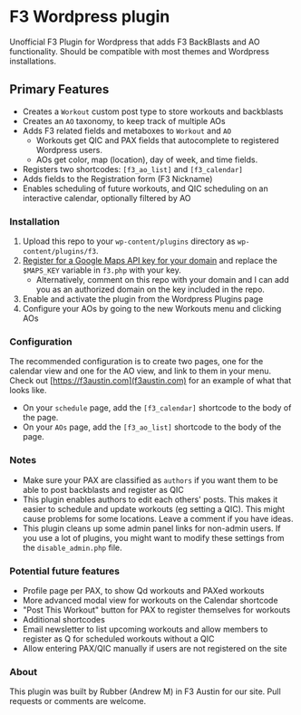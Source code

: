 # F3 Wordpress plugin
Unofficial F3 Plugin for Wordpress that adds F3 BackBlasts and AO functionality. Should be compatible
with most themes and Wordpress installations.

## Primary Features

* Creates a `Workout` custom post type to store workouts and backblasts
* Creates an `AO` taxonomy, to keep track of multiple AOs
* Adds F3 related fields and metaboxes to `Workout` and `AO`
  * Workouts get QIC and PAX fields that autocomplete to registered Wordpress users.
  * AOs get color, map (location), day of week, and time fields.
* Registers two shortcodes: `[f3_ao_list]` and `[f3_calendar]`
* Adds fields to the Registration form (F3 Nickname)
* Enables scheduling of future workouts, and QIC scheduling on an interactive calendar, optionally filtered by AO

### Installation
1) Upload this repo to your `wp-content/plugins` directory as `wp-content/plugins/f3`.
2) [Register for a Google Maps API key for your domain](https://developers.google.com/maps/documentation/javascript/get-api-key)
and replace the `$MAPS_KEY` variable in `f3.php` with your key.
   * Alternatively, comment on this repo with your domain and I can add you as an authorized domain on the key included in the repo.
3) Enable and activate the plugin from the Wordpress Plugins page
4) Configure your AOs by going to the new Workouts menu and clicking AOs

### Configuration
The recommended configuration is to create two pages, one for the calendar view and one for the AO view, and link
to them in your menu. Check out [https://f3austin.com](f3austin.com) for an example of what that looks like.

* On your `schedule` page, add the `[f3_calendar]` shortcode to the body of the page.
* On your `AOs` page, add the `[f3_ao_list]` shortcode to the body of the page.

### Notes
* Make sure your PAX are classified as `authors` if you want them to be able to post backblasts and register as QIC
* This plugin enables authors to edit each others' posts. This makes it easier to schedule and update workouts (eg setting a QIC). 
This might cause problems for some locations. Leave a comment if you have ideas.
* This plugin cleans up some admin panel links for non-admin users. If you use a lot of plugins, you might want to modify these settings 
from the `disable_admin.php` file.

### Potential future features
* Profile page per PAX, to show Qd workouts and PAXed workouts
* More advanced modal view for workouts on the Calendar shortcode
* "Post This Workout" button for PAX to register themselves for workouts
* Additional shortcodes
* Email newsletter to list upcoming workouts and allow members to register as Q for scheduled workouts without a QIC
* Allow entering PAX/QIC manually if users are not registered on the site

### About
This plugin was built by Rubber (Andrew M) in F3 Austin for our site. Pull requests or comments are welcome.
